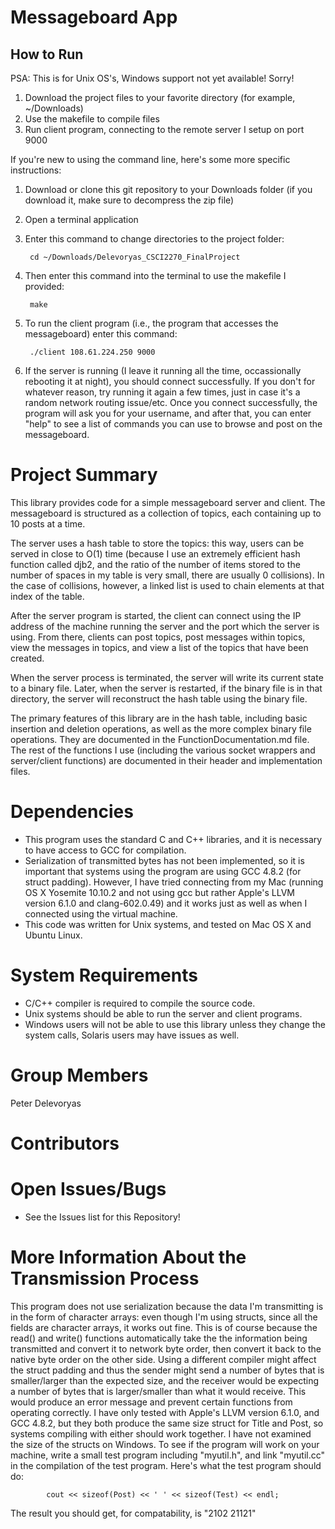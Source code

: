 # Messageboard App
## How to Run
PSA: This is for Unix OS's, Windows support not yet available! Sorry!

1. Download the project files to your favorite directory (for example, ~/Downloads)
2. Use the makefile to compile files
3. Run client program, connecting to the remote server I setup on port 9000

If you're new to using the command line, here's some more specific instructions:

1. Download or clone this git repository to your Downloads folder (if you download it, make sure to decompress the zip file)

2. Open a terminal application

3. Enter this command to change directories to the project folder:

        cd ~/Downloads/Delevoryas_CSCI2270_FinalProject

4. Then enter this command into the terminal to use the makefile I provided:

        make

5. To run the client program (i.e., the program that accesses the messageboard) enter this command:

        ./client 108.61.224.250 9000
    
6. If the server is running (I leave it running all the time, occassionally rebooting it at night), you should connect successfully. If you don't for whatever reason, try running it again a few times, just in case it's a random network routing issue/etc. Once you connect successfully, the program will ask you for your username, and after that, you can enter "help" to see a list of commands you can use to browse and post on the messageboard.

# Project Summary
This library provides code for a simple messageboard server and client. The messageboard is structured as a collection of topics, each containing up to 10 posts at a time. 

The server uses a hash table to store the topics: this way, users can be served in close to O(1) time (because I use an extremely efficient hash function called djb2, and the ratio of the number of items stored to the number of spaces in my table is very small, there are usually 0 collisions). In the case of collisions, however, a linked list is used to chain elements at that index of the table.

After the server program is started, the client can connect using the IP address of the machine running the server and the port which the server is using. From there, clients can post topics, post messages within topics, view the messages in topics, and view a list of the topics that have been created.

When the server process is terminated, the server will write its current state to a binary file. Later, when the server is restarted, if the binary file is in that directory, the server will reconstruct the hash table using the binary file.

The primary features of this library are in the hash table, including basic insertion and deletion operations, as well as the more complex binary file operations. They are documented in the FunctionDocumentation.md file. The rest of the functions I use (including the various socket wrappers and server/client functions) are documented in their header and implementation files.

# Dependencies
* This program uses the standard C and C++ libraries, and it is necessary to have access to GCC for compilation.
* Serialization of transmitted bytes has not been implemented, so it is important that systems using the program are using GCC 4.8.2 (for struct padding). However, I have tried connecting from my Mac (running OS X Yosemite 10.10.2 and not using gcc but rather Apple's LLVM version 6.1.0 and clang-602.0.49) and it works just as well as when I connected using the virtual machine.
* This code was written for Unix systems, and tested on Mac OS X and Ubuntu Linux.

# System Requirements
* C/C++ compiler is required to compile the source code.
* Unix systems should be able to run the server and client programs.
* Windows users will not be able to use this library unless they change the system calls, Solaris users may have issues as well.

# Group Members
Peter Delevoryas

# Contributors

# Open Issues/Bugs
* See the Issues list for this Repository!

# More Information About the Transmission Process
This program does not use serialization because the data I'm transmitting is in the form of character arrays: even though I'm using structs, since all the fields are character arrays, it works out fine. This is of course because the read() and write() functions automatically take the the information being transmitted and convert it to network byte order, then convert it back to the native byte order on the other side. Using a different compiler might affect the struct padding and thus the sender might send a number of bytes that is smaller/larger than the expected size, and the receiver would be expecting a number of bytes that is larger/smaller than what it would receive. This would produce an error message and prevent certain functions from operating correctly. I have only tested with Apple's LLVM version 6.1.0, and GCC 4.8.2, but they both produce the same size  struct for Title and Post, so systems compiling with either should work together. I have not examined the size of the structs on Windows. To see if the program will work on your machine, write a small test program including "myutil.h", and link "myutil.cc" in the compilation of the test program. Here's what the test program should do:

            cout << sizeof(Post) << ' ' << sizeof(Test) << endl;

The result you should get, for compatability, is "2102 21121"

